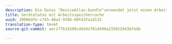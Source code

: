 ```yaml
---
description: Die Datei "DeviceAtlas.bundle"verwendet jetzt einen Arbeitsspeichercache, um die Leistung der Suchen erheblich zu verbessern
title: Gerätetatas mit Arbeitsspeichercache
uuid: 2096b9fe-c745-48a2-9f86-00f43fa1d115
translation-type: tm+mt
source-git-commit: aec1f7b14198cdde91f61d490a235022943bfedb

---
```





